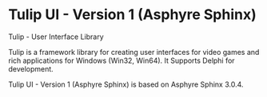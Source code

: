 # Tulip UI - Version 1 (Asphyre Sphinx)
Tulip - User Interface Library

Tulip is a framework library for creating user interfaces for video games and rich applications for Windows (Win32, Win64). It Supports Delphi for development.

Tulip UI - Version 1 (Asphyre Sphinx) is based on Asphyre Sphinx 3.0.4.
